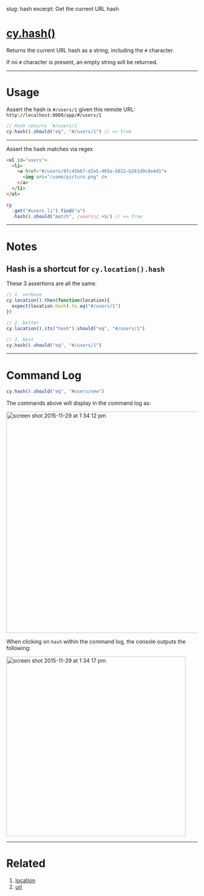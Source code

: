 slug: hash
excerpt: Get the current URL hash

# [cy.hash()](#usage)

Returns the current URL hash as a string, including the `#` character.

If no `#` character is present, an empty string will be returned.

***

# Usage

Assert the hash is `#/users/1` given this remote URL: `http://localhost:8000/app/#/users/1`

```javascript
// Hash returns `#/users/1`
cy.hash().should("eq", "#/users/1") // => true
```

***

Assert the hash matches via regex

```html
<ul id="users">
  <li>
    <a href="#/users/8fc45b67-d2e5-465a-b822-b281d9c8e4d1">
      <img src="/some/picture.png" />
    </a>
  </li>
</ul>
```

```javascript
cy
  .get("#users li").find("a")
  .hash().should("match", /users\/.+$/) // => true
```

***

# Notes

## Hash is a shortcut for `cy.location().hash`

These 3 assertions are all the same.

```javascript
// 1. verbose
cy.location().then(function(location){
  expect(location.hash).to.eq("#/users/1")
})

// 2. better
cy.location().its("hash").should("eq", "#/users/1")

// 3. best
cy.hash().should("eq", "#/users/1")
```

***

# Command Log

```javascript
cy.hash().should("eq", "#users/new")
```

The commands above will display in the command log as:

<img width="581" alt="screen shot 2015-11-29 at 1 34 12 pm" src="https://cloud.githubusercontent.com/assets/1271364/11459152/ed737be4-969d-11e5-823e-1d12cd7d03b1.png">

When clicking on `hash` within the command log, the console outputs the following:

<img width="472" alt="screen shot 2015-11-29 at 1 34 17 pm" src="https://cloud.githubusercontent.com/assets/1271364/11459153/f0aa6476-969d-11e5-9851-302957f9eb0f.png">


***

# Related

1. [location](https://on.cypress.io/api/location)
2. [url](https://on.cypress.io/api/url)